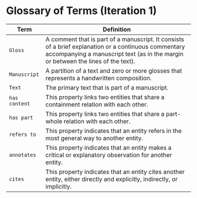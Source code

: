 # Glossary of Terms (Iteration 1)

| Term | Definition |
| ---- | ---------- |
| `Gloss` | A comment that is part of a manuscript. It consists of a brief explanation or a continuous commentary accompanying a manuscript text (as in the margin or between the lines of the text). |
| `Manuscript` | A partition of a text and zero or more glosses that represents a handwritten composition. |
| `Text` | The primary text that is part of a manuscript. |
| `has content` | This property links two entities that share a containment relation with each other. |
| `has part` | This property links two entities that share a part-whole relation with each other. |
| `refers to` | This property indicates that an entity refers in the most general way to another entity. |
| `annotates` | This property indicates that an entity makes a critical or explanatory observation for another entity. |
| `cites`| This property indicates that an entity cites another entity, either directly and explicitly, indirectly, or implicitly. |
